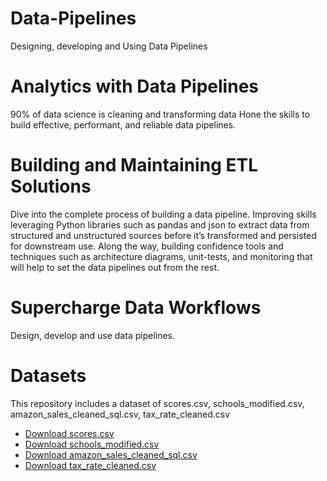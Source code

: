 # Data-Pipelines
Designing, developing and Using Data Pipelines 


# Analytics with Data Pipelines
90% of data science is cleaning and transforming data
Hone the skills to build effective, performant, and reliable data pipelines.


# Building and Maintaining ETL Solutions
Dive into the complete process of building a data pipeline. Improving skills leveraging Python libraries such as pandas and json to extract data from structured and unstructured sources before it’s transformed and persisted for downstream use. Along the way, building confidence tools and techniques such as architecture diagrams, unit-tests, and monitoring that will help to set the data pipelines out from the rest. 

# Supercharge Data Workflows
Design, develop and use data pipelines.

# Datasets
This repository includes a dataset of scores.csv, schools_modified.csv, amazon_sales_cleaned_sql.csv, tax_rate_cleaned.csv
- [Download scores.csv](scores.csv)
- [Download schools_modified.csv](schools_modified.csv)
- [Download amazon_sales_cleaned_sql.csv](amazon_sales_cleaned_sql.csv)
- [Download tax_rate_cleaned.csv](tax_rate_cleaned.csv)
